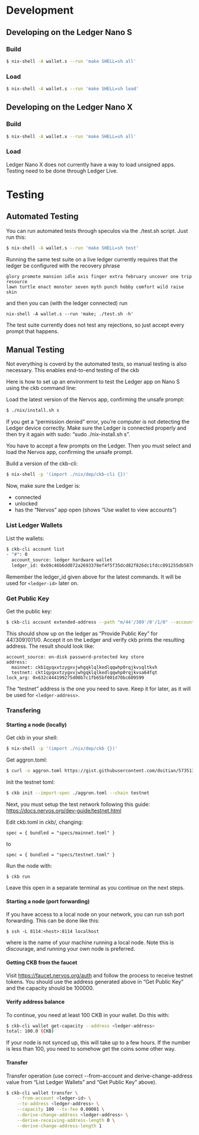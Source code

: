 # Development #

## Developing on the Ledger Nano S ##

### Build ###

``` sh
$ nix-shell -A wallet.s --run 'make SHELL=sh all'
```

### Load ###

``` sh
$ nix-shell -A wallet.s --run 'make SHELL=sh load'
```

## Developing on the Ledger Nano X ##

### Build ###

``` sh
$ nix-shell -A wallet.x --run 'make SHELL=sh all'
```

### Load ###

Ledger Nano X does not currently have a way to load unsigned apps.
Testing need to be done through Ledger Live.


# Testing #


## Automated Testing ##

You can run automated tests through speculos via the ./test.sh script. Just run
this:

``` sh
$ nix-shell -A wallet.s --run 'make SHELL=sh test'
```

Running the same test suite on a live ledger currently requires that the ledger
be configured with the recovery phrase

```
glory promote mansion idle axis finger extra february uncover one trip resource
lawn turtle enact monster seven myth punch hobby comfort wild raise skin
```

and then you can (with the ledger connected) run

```
nix-shell -A wallet.s --run 'make; ./test.sh -h'
```

The test suite currently does not test any rejections, so just accept every
prompt that happens.

## Manual Testing ##

Not everything is coverd by the automated tests, so manual testing is
also necessary. This enables end-to-end testing of the ckb

Here is how to set up an environment to test the Ledger app on Nano S
using the ckb command line:

Load the latest version of the Nervos app, confirming the unsafe
prompt:

``` sh
$ ./nix/install.sh s
```

If you get a “permission denied” error, you’re computer is not
detecting the Ledger device correctly. Make sure the Ledger is
connected properly and then try it again with sudo: “sudo
./nix-install.sh s”.

You have to accept a few prompts on the Ledger. Then you must select
and load the Nervos app, confirming the unsafe prompt.

Build a version of the ckb-cli:

``` sh
$ nix-shell -p '(import ./nix/dep/ckb-cli {})'
```

Now, make sure the Ledger is:

- connected
- unlocked
- has the “Nervos” app open (shows “Use wallet to view accounts”)

### List Ledger Wallets ###

List the wallets:

``` sh
$ ckb-cli account list
- "#": 0
  account_source: ledger hardware wallet
  ledger_id: 0x69c46b6dd072a2693378ef4f5f35dcd82f826dc1fdcc891255db5870f54b06e6
```

Remember the ledger_id given above for the latest commands. It will be
used for ```<ledger-id>``` later on.

### Get Public Key ###

Get the public key:

``` sh
$ ckb-cli account extended-address --path "m/44'/309'/0'/1/0" --account-id <ledger-id>
```

This should show up on the ledger as “Provide Public Key” for
44’/309’/0’/1/0. Accept it on the Ledger and verify ckb prints the
resulting address. The result should look like:

``` text
account_source: on-disk password-protected key store
address:
  mainnet: ckb1qyqxxtzygxvjwhgqklqlkedlqqwhp0rqjkvsqltkvh
  testnet: ckt1qyqxxtzygxvjwhgqklqlkedlqqwhp0rqjkvsa64fqt
lock_arg: 0x632c444199275d00b7c1fb65bf001d70bc609599
```

The “testnet” address is the one you need to save. Keep it for later,
as it will be used for ```<ledger-address>```.

### Transfering ###

#### Starting a node (locally) ####

Get ckb in your shell:

``` sh
$ nix-shell -p '(import ./nix/dep/ckb {})'
```

Get aggron.toml:

``` sh
$ curl -o aggron.toml https://gist.githubusercontent.com/doitian/573513c345165c0fe4f3504ebc1c8f9f/raw/3032bed68550e0a50e91df2c706481e80b579c70/aggron.toml
```

Init the testnet toml:

``` sh
$ ckb init --import-spec ./aggron.toml --chain testnet
```

Next, you must setup the test network following this guide:
https://docs.nervos.org/dev-guide/testnet.html

Edit ckb.toml in ckb/, changing:

```
spec = { bundled = "specs/mainnet.toml" }
```

to

```
spec = { bundled = "specs/testnet.toml" }
```

Run the node with:

```
$ ckb run
```

Leave this open in a separate terminal as you continue on the next steps.


#### Starting a node (port forwarding) ####

If you have access to a local node on your network, you can run ssh
port forwarding. This can be done like this:

```
$ ssh -L 8114:<host>:8114 localhost
```

where <host> is the name of your machine running a local node. Note
this is discourage, and running your own node is preferred.

#### Getting CKB from the faucet ####

Visit https://faucet.nervos.org/auth and follow the process to receive
testnet tokens. You should use the address generated above in “Get
Public Key” and the capacity should be 100000.

#### Verify address balance ####

To continue, you need at least 100 CKB in your wallet. Do this with:

``` sh
$ ckb-cli wallet get-capacity --address <ledger-address>
total: 100.0 (CKB)
```

If your node is not synced up, this will take up to a few hours. If
the number is less than 100, you need to somehow get the coins some
other way.

#### Transfer ####

Transfer operation (use correct --from-account and
derive-change-address value from “List Ledger Wallets” and “Get Public
Key” above).

``` sh
$ ckb-cli wallet transfer \
    --from-account <ledger-id> \
    --to-address <ledger-address> \
    --capacity 100 --tx-fee 0.00001 \
    --derive-change-address <ledger-address> \
    --derive-receiving-address-length 0 \
    --derive-change-address-length 1
```
